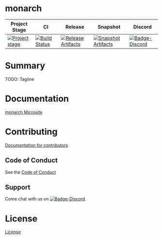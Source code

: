 # monarch

| Project Stage | CI | Release | Snapshot | Discord |
| --- | --- | --- | --- | --- |
| [![Project stage][Badge-Stage]][Link-Stage-Page] | [![Build Status][Badge-Circle]][Link-Circle] | [![Release Artifacts][Badge-SonatypeReleases]][Link-SonatypeReleases] | [![Snapshot Artifacts][Badge-SonatypeSnapshots]][Link-SonatypeSnapshots] | [![Badge-Discord]][Link-Discord] |

# Summary
TODO: Tagline

# Documentation
[monarch Microsite](https://zio.github.io/monarch/)

# Contributing
[Documentation for contributors](https://zio.github.io/monarch/docs/about/about_contributing)

## Code of Conduct

See the [Code of Conduct](https://zio.github.io/monarch/docs/about/about_coc)

## Support

Come chat with us on [![Badge-Discord]][Link-Discord].


# License
[License](LICENSE)

[Badge-SonatypeReleases]: https://img.shields.io/nexus/r/https/oss.sonatype.org/dev.zio/monarch_2.12.svg "Sonatype Releases"
[Badge-SonatypeSnapshots]: https://img.shields.io/nexus/s/https/oss.sonatype.org/dev.zio/monarch_2.12.svg "Sonatype Snapshots"
[Badge-Discord]: https://img.shields.io/discord/629491597070827530?logo=discord "chat on discord"
[Badge-Circle]: https://circleci.com/gh/zio/monarch.svg?style=svg "circleci"
[Link-Circle]: https://circleci.com/gh/zio/monarch "circleci"
[Link-SonatypeReleases]: https://oss.sonatype.org/content/repositories/releases/dev/zio/monarch_2.12/ "Sonatype Releases"
[Link-SonatypeSnapshots]: https://oss.sonatype.org/content/repositories/snapshots/dev/zio/monarch_2.12/ "Sonatype Snapshots"
[Link-Discord]: https://discord.gg/2ccFBr4 "Discord"
[Badge-Stage]: https://img.shields.io/badge/Project%20Stage-Concept-red.svg
[Link-Stage-Page]: https://github.com/zio/zio/wiki/Project-Stages

